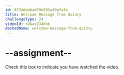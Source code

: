 ```yaml
---
id: 6734ddabad59e593a49afafe
title: Welcome Message from Quincy
challengeType: 24
videoId: nVAaxZ34khk
dashedName: welcome-message-from-quincy
---
```


# --assignment--

Check this box to indicate you have watched the video.
